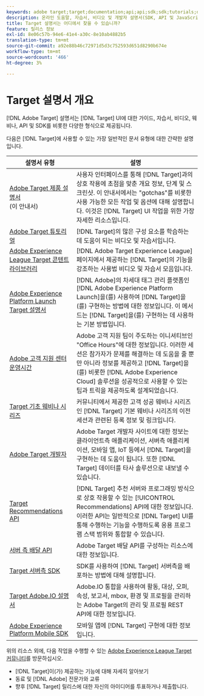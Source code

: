 ```yaml
---
keywords: adobe target;target;documentation;api;api;sdk;sdk;tutorials;doc;documentation
description: 온라인 도움말, 자습서, 비디오 및 개발자 설명서(SDK, API 및 JavaScript 라이브러리)를 비롯한 Adobe [!DNL Target] 문서에 액세스합니다.
title: Target 설명서는 어디에서 찾을 수 있습니까?
feature: 릴리스 정보
exl-id: 8e06c57b-94e6-41e4-a30c-8e10ab4882b5
translation-type: tm+mt
source-git-commit: a92e88b46c72971d5d3c752593d651d8290b674e
workflow-type: tm+mt
source-wordcount: '466'
ht-degree: 3%

---
```


# Target 설명서 개요

[!DNL Adobe Target] 설명서는  [!DNL Target] UI에 대한 가이드, 자습서, 비디오, 웨비나, API 및 SDK를 비롯한 다양한 형식으로 제공됩니다.

다음은 [!DNL Target]에 사용할 수 있는 가장 일반적인 문서 유형에 대한 간략한 설명입니다.

| 설명서 유형 | 설명 |
| --- | --- |
| [Adobe Target 제품 설명서](/help/target-home.md)<br>(이 안내서) | 사용자 인터페이스를 통해 [!DNL Target]과의 상호 작용에 초점을 맞춘 개요 정보, 단계 및 스크린샷. 이 안내서에서는 &quot;gotchas&quot;를 비롯한 사용 가능한 모든 작업 및 옵션에 대해 설명합니다. 이것은 [!DNL Target] UI 작업을 위한 가장 자세한 리소스입니다. |
| [Adobe Target 튜토리얼](https://experienceleague.adobe.com/docs/target-learn/tutorials/overview.html) | [!DNL Target]의 많은 구성 요소를 학습하는 데 도움이 되는 비디오 및 자습서입니다. |
| [Adobe Experience League Target 콘텐트 라이브러리](https://guided.adobe.com/#recommended/solutions/target) | [!DNL Adobe Target Experience League] 페이지에서 제공하는 [!DNL Target]의 기능을 강조하는 사용법 비디오 및 자습서 모음입니다. |
| [Adobe Experience Platform Launch Target 설명서](/help/c-implementing-target/c-implementing-target-for-client-side-web/how-to-deployatjs/cmp-implementing-target-using-adobe-launch.md) | [!DNL Adobe]의 차세대 태그 관리 플랫폼인 [!DNL Adobe Experience Platform Launch]을(를) 사용하여 [!DNL Target]을(를) 구현하는 방법에 대한 정보입니다. 이 메서드는 [!DNL Target]을(를) 구현하는 데 사용하는 기본 방법입니다. |
| [Adobe 고객 지원 센터 운영시간](/help/cmp-resources-and-contact-information.md#concept_58EA30379D3B48C4848BA2A8C464A5B7) | Adobe 고객 지원 팀이 주도하는 이니셔티브인 &quot;Office Hours&quot;에 대한 정보입니다. 이러한 세션은 참가자가 문제를 해결하는 데 도움을 줄 뿐만 아니라 정보를 제공하고 [!DNL Target]을(를) 비롯한 [!DNL Adobe Experience Cloud] 솔루션을 성공적으로 사용할 수 있는 팁과 트릭을 제공하도록 설계되었습니다. |
| [Target 기초 웨비나 시리즈](https://landing.adobe.com/acs/2018/na/adobe-target/registration.html) | 커뮤니티에서 제공한 고객 성공 웨비나 시리즈인 [!DNL Target] 기본 웨비나 시리즈의 이전 세션과 관련된 등록 정보 및 링크입니다. |
| [Adobe Target 개발자](http://developers.adobetarget.com/) | Adobe Target 개발자 사이트에 대한 정보는 클라이언트측 애플리케이션, 서버측 애플리케이션, 모바일 앱, IoT 등에서 [!DNL Target]을 구현하는 데 도움이 됩니다. 또한 [!DNL Target] 데이터를 타사 솔루션으로 내보낼 수 있습니다. |
| [Target Recommendations API](https://developers.adobetarget.com/api/recommendations/) | [!DNL Target] 추천 서버와 프로그래밍 방식으로 상호 작용할 수 있는 [!UICONTROL Recommendations] API에 대한 정보입니다. 이러한 API는 일반적으로 [!DNL Target] UI를 통해 수행하는 기능을 수행하도록 응용 프로그램 스택 범위와 통합할 수 있습니다. |
| [서버 측 배달 API](https://developers.adobetarget.com/api/delivery-api/) | Adobe Target 배달 API를 구성하는 리소스에 대한 정보입니다. |
| [Target 서버측 SDK](https://adobetarget-sdks.gitbook.io/docs/) | SDK를 사용하여 [!DNL Target] 서버측을 배포하는 방법에 대해 설명합니다. |
| [Target Adobe.IO 설명서](http://developers.adobetarget.com/api/#introduction) | Adobe.IO 통합을 사용하여 활동, 대상, 오퍼, 속성, 보고서, mbox, 환경 및 프로필을 관리하는 Adobe Target의 관리 및 프로필 REST API에 대한 정보입니다. |
| [Adobe Experience Platform Mobile SDK](https://aep-sdks.gitbook.io/docs/using-mobile-extensions/adobe-target) | 모바일 앱에 [!DNL Target] 구현에 대한 정보입니다. |

위의 리소스 외에, 다음 작업을 수행할 수 있는 [Adobe Experience League Target 커뮤니티](https://experienceleaguecommunities.adobe.com/t5/adobe-target/ct-p/adobe-target-community)를 방문하십시오.

* [!DNL Target]이(가) 제공하는 기능에 대해 자세히 알아보기
* 동료 및 [!DNL Adobe] 전문가와 교류
* 향후 [!DNL Target] 릴리스에 대한 자신의 아이디어를 투표하거나 제출합니다.
